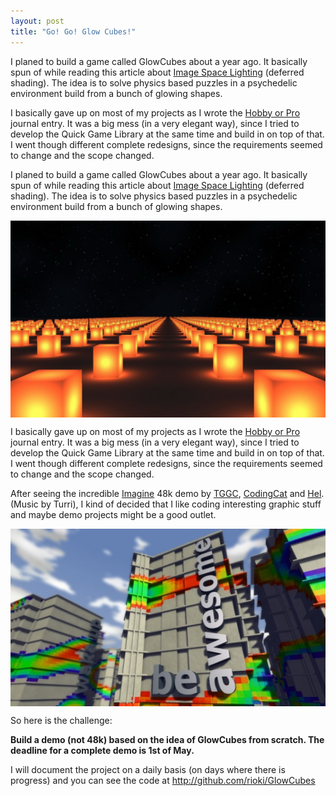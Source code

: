 ```yaml
---
layout: post
title: "Go! Go! Glow Cubes!"
---
```


I planed to build a game called GlowCubes about a year ago. It basically 
spun of while reading this article about 
<a href="http://www.gamedev.net/reference/programming/features/imgSpaceLigh t/">Image Space Lighting</a> 
(deferred shading). The idea is to solve 
physics based puzzles in a psychedelic environment build from a bunch of 
glowing shapes. 

I basically gave up on most of my projects as I wrote the 
<a href="/2010/04/06/hobby-or-pro.html">Hobby or Pro</a> journal entry. 
It was a big mess (in a very elegant way), since I tried to develop the 
Quick Game Library at the same time and build in on top of that. I went 
though different complete redesigns, since the requirements seemed to 
change and the scope changed. 

<!--more-->

I planed to build a game called GlowCubes about a year ago. It basically 
spun of while reading this article about <a 
href="http://www.gamedev.net/reference/programming/features/imgSpaceLigh 
t/">Image Space Lighting</a> (deferred shading). The idea is to solve 
physics based puzzles in a psychedelic environment build from a bunch of 
glowing shapes. 

<img src="/images/ImageSpaceLighing.png" alt="Image Space Lighting" align="center" /> 

I basically gave up on most of my projects as I wrote the 
<a href="/journal/2010-04-06/hobby-or-pro">Hobby or Pro</a> journal entry. 
It was a big mess (in a very elegant way), since I tried to develop the 
Quick Game Library at the same time and build in on top of that. I went 
though different complete redesigns, since the requirements seemed to 
change and the scope changed. 

After seeing the incredible <a 
href="http://www.gamedev.net/community/forums/topic.asp?topic_id=567550" >Imagine</a> 
48k demo by <a href="http://games-net.de/hosted/tggc/">TGGC</a>, 
<a href="http://alphanew.net/">CodingCat</a> and 
<a href="http://blu-flame.org/">Hel</a>. (Music by Turri), I kind of 
decided that I like coding interesting graphic stuff and maybe demo 
projects might be a good outlet. 

<img src="/images/Imagine.jpg" alt="Imagine: be awesome" align="center" /> 

So here is the challenge: 

<strong>Build a demo (not 48k) based on the idea of GlowCubes from 
scratch. The deadline for a complete demo is 1st of May.</strong> 

I will document the project on a daily basis (on days where there is 
progress) and you can see the code at http://github.com/rioki/GlowCubes 


